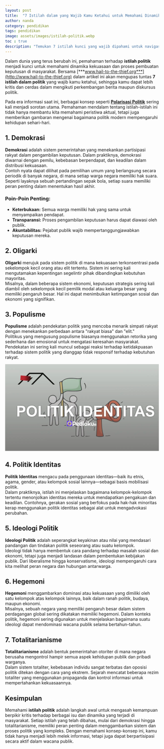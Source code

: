 ```yaml
---
layout: post
title:  "7 Istilah dalam yang Wajib Kamu Ketahui untuk Memahami Dinamika Zaman Ini"
author: nanda
category: pendidikan
tags: pendidikan
image: assets/images/istilah-politik.webp
toc : true
description: "Temukan 7 istilah kunci yang wajib dipahami untuk navigasi isu terkini, dilengkapi analisis mendalam dan integrasi kata kunci SEO. Pelajari bagaimana polarisasi politik memengaruhi wacana publik"
---
```


Dalam dunia yang terus berubah ini, pemahaman terhadap **istilah politik** menjadi kunci untuk memahami dinamika kekuasaan dan proses pembuatan keputusan di masyarakat. Bersama [***www.hail-to-the-thief.org***](http://www.hail-to-the-thief.org) dalam artikel ini akan mengupas tuntas **7 istilah dalam politik** yang wajib kamu ketahui, sehingga kamu dapat lebih kritis dan cerdas dalam mengikuti perkembangan berita maupun diskursus politik.

Pada era informasi saat ini, berbagai konsep seperti [**Polarisasi Politik**](http://www.hail-to-the-thief.org/peran-polarisasi-politik-dalam-memengaruhi-kebijakan-publik-di-berbagai-negara/) sering kali menjadi sorotan utama. Pemahaman mendalam tentang istilah-istilah ini tidak hanya membantu kita memahami peristiwa aktual, tetapi juga memberikan gambaran mengenai bagaimana politik modern mempengaruhi kehidupan sehari-hari.

## 1. Demokrasi

**Demokrasi** adalah sistem pemerintahan yang menekankan partisipasi rakyat dalam pengambilan keputusan. Dalam praktiknya, demokrasi diwarnai dengan pemilu, kebebasan berpendapat, dan keadilan dalam distribusi kekuasaan.  
Contoh nyata dapat dilihat pada pemilihan umum yang berlangsung secara periodik di banyak negara, di mana setiap warga negara memiliki hak suara. Seperti layaknya sebuah pertandingan sepak bola, setiap suara memiliki peran penting dalam menentukan hasil akhir.

### Poin-Poin Penting:
- **Keterbukaan:** Semua warga memiliki hak yang sama untuk menyampaikan pendapat.
- **Transparansi:** Proses pengambilan keputusan harus dapat diawasi oleh publik.
- **Akuntabilitas:** Pejabat publik wajib mempertanggungjawabkan keputusan mereka.

## 2. Oligarki

**Oligarki** merujuk pada sistem politik di mana kekuasaan terkonsentrasi pada sekelompok kecil orang atau elit tertentu. Sistem ini sering kali mengutamakan kepentingan segelintir pihak dibandingkan kebutuhan mayoritas.  
Misalnya, dalam beberapa sistem ekonomi, keputusan strategis sering kali diambil oleh sekelompok kecil pemilik modal atau keluarga besar yang memiliki pengaruh besar. Hal ini dapat menimbulkan ketimpangan sosial dan ekonomi yang signifikan.

## 3. Populisme

**Populisme** adalah pendekatan politik yang mencoba menarik simpati rakyat dengan menekankan perbedaan antara "rakyat biasa" dan "elit."  
Politikus yang mengusung populisme biasanya menggunakan retorika yang sederhana dan emosional untuk mengatasi keresahan masyarakat. Pendekatan ini sering kali muncul sebagai reaksi terhadap ketidakpuasan terhadap sistem politik yang dianggap tidak responsif terhadap kebutuhan rakyat.

![politik identitas](/assets/images/politik-identitas.webp)
## 4. Politik Identitas

**Politik Identitas** mengacu pada penggunaan identitas—baik itu etnis, agama, gender, atau kelompok sosial lainnya—sebagai basis mobilisasi politik.  
Dalam praktiknya, istilah ini menjelaskan bagaimana kelompok-kelompok tertentu menonjolkan identitas mereka untuk mendapatkan pengakuan dan keadilan. Contohnya, gerakan sosial yang berfokus pada hak-hak minoritas kerap menggunakan politik identitas sebagai alat untuk mengadvokasi perubahan.

## 5. Ideologi Politik

**Ideologi Politik** adalah seperangkat keyakinan atau nilai yang mendasari pandangan dan tindakan politik seseorang atau suatu kelompok.  
Ideologi tidak hanya membentuk cara pandang terhadap masalah sosial dan ekonomi, tetapi juga menjadi landasan dalam pembentukan kebijakan publik. Dari liberalisme hingga konservatisme, ideologi mempengaruhi cara kita melihat peran negara dan hubungan antarwarga.

## 6. Hegemoni

**Hegemoni** menggambarkan dominasi atau kekuasaan yang dimiliki oleh satu kelompok atas kelompok lainnya, baik dalam ranah politik, budaya, maupun ekonomi.  
Misalnya, sebuah negara yang memiliki pengaruh besar dalam sistem perdagangan global sering dikatakan memiliki hegemoni. Dalam konteks politik, hegemoni sering digunakan untuk menjelaskan bagaimana suatu ideologi dapat mendominasi wacana publik selama bertahun-tahun.

## 7. Totalitarianisme

**Totalitarianisme** adalah bentuk pemerintahan otoriter di mana negara berusaha mengontrol hampir semua aspek kehidupan publik dan pribadi warganya.  
Dalam sistem totaliter, kebebasan individu sangat terbatas dan oposisi politik ditekan dengan cara yang ekstrem. Sejarah mencatat beberapa rezim totaliter yang menggunakan propaganda dan kontrol informasi untuk mempertahankan kekuasaannya.

## Kesimpulan

Memahami **istilah politik** adalah langkah awal untuk mengasah kemampuan berpikir kritis terhadap berbagai isu dan dinamika yang terjadi di masyarakat. Setiap istilah yang telah dibahas, mulai dari demokrasi hingga totalitarianisme, memiliki peran penting dalam menggambarkan sistem dan proses politik yang kompleks. Dengan memahami konsep-konsep ini, kamu tidak hanya menjadi lebih melek informasi, tetapi juga dapat berpartisipasi secara aktif dalam wacana publik.
